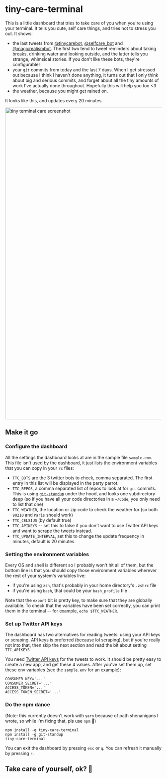 # tiny-care-terminal
This is a little dashboard that tries to take care of you when you're using your terminal.
It tells you cute, self care things, and tries not to stress you out. It shows:
- the last tweets from [@tinycarebot](https://twitter.com/tinycarebot),
[@selfcare_bot](https://twitter.com/selfcare_bot) and
[@magicrealismbot](https://twitter.com/magicrealismbot). The first two tend
to tweet reminders about taking breaks, drinking water and looking outside, and the latter
tells you strange, whimsical stories. If you don't like these bots,
they're configurable!
- your `git` commits from today and the last 7 days. When I get stressed out
because I think I haven't done anything, it turns out that I only think about
big and serious commits, and forget about all the tiny amounts of work I've
actually done throughout. Hopefully this will help you too <3
- the weather, because you might get rained on.

It looks like this, and updates every 20 minutes.

<img width="1000" alt="tiny terminal care screenshot" src="https://cloud.githubusercontent.com/assets/1369170/25066240/adc3b1ac-21d5-11e7-9811-508b6bcfcc89.png">

## Make it go

### Configure the dashboard

All the settings the dashboard looks at are in the sample file `sample.env`. This file isn't used by the dashboard, it just
lists the environment variables that you can copy in your `rc` files:
  - `TTC_BOTS` are the 3 twitter bots to check, comma separated. The first entry
  in this list will be displayed in the party parrot.
  - `TTC_REPOS`, a comma separated list of repos to look at for `git` commits.
  This is using [`git-standup`](https://github.com/kamranahmedse/git-standup) under
  the hood, and looks one subdirectory deep (so if you have all your code
  directories in a `~/Code`, you only need to list that one)
  - `TTC_WEATHER`, the location or zip code to check the weather for (so both
    `90210` and `Paris` should work)
  - `TTC_CELSIUS` (by default true)
  - `TTC_APIKEYS` -- set this to false if you don't want to use Twitter API
  keys and want to scrape the tweets instead.
  - `TTC_UPDATE_INTERVAL`, set this to change the update frequency in minutes, default is 20 minutes.

### Setting the environment variables

Every OS and shell is different so I probably won't hit all of them, but the bottom line is that
you should copy those environment variables wherever the rest of your system's variables live:
- if you're using `zsh`, that's probably in your home directory's `.zshrc` file
- if you're using `bash`, that could be your `bash_profile` file

Note that the `export` bit is pretty key, to make sure that they are globally available. To check that the
variables have been set correctly, you can print them in the terminal -- for example, `echo $TTC_WEATHER`.

### Set up Twitter API keys

The dashboard has two alternatives for reading tweets: using your API keys
or scraping. API keys is preferred (because lol scraping), but if you're
really not into that, then skip the next section and read the bit about
setting `TTC_APIKEYS`

You need [Twitter API keys](https://apps.twitter.com/) for the tweets to work.
It should be pretty easy to create a new app, and get these 4 values.
After you've set them up, set these env variables (see the `sample.env` for an
example):

```
CONSUMER_KEY='...'
CONSUMER_SECRET='...'
ACCESS_TOKEN='...'
ACCESS_TOKEN_SECRET='...'
```

### Do the npm dance

(Note: this currently doesn't work with `yarn` because of path shenanigans I wrote, so while I'm fixing that, pls use `npm` 🙏)

```
npm install -g tiny-care-terminal
npm install -g git-standup
tiny-care-terminal
```
You can exit the dashboard by pressing `esc` or `q`. You can refresh it
manually by pressing `r`.

## Take care of yourself, ok? 💖
